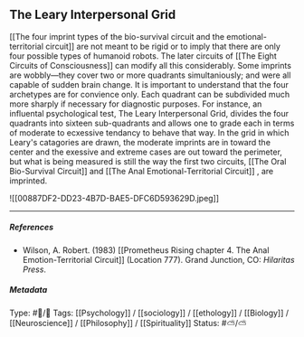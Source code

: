 ## The Leary Interpersonal Grid  # 

[[The four imprint types of the bio-survival circuit and the emotional-territorial circuit]] are not meant to be rigid or to imply that there are only four possible types of humanoid robots. The later circuits of [[The Eight Circuits of Consciousness]] can modify all this considerably. Some imprints are wobbly—they cover two or more quadrants simultaniously; and were all capable of sudden brain change. It is important to understand that the four archetypes are for convience only. Each quadrant can be subdivided much more sharply if necessary for diagnostic purposes. For instance, an influental psychological test, The Leary Interpersonal Grid, divides the four quadrants into sixteen sub-quadrants and allows one to grade each in terms of moderate to ecxessive tendancy to behave that way. In the grid in which Leary's catagories are drawn, the moderate imprints are in toward the center and the exessive and extreme cases are out toward the perimeter, but what is being measured is still the way the first two circuits, [[The Oral Bio-Survival Circuit]] and [[The Anal Emotional-Territorial Circuit]] , are imprinted. 

![[00887DF2-DD23-4B7D-BAE5-DFC6D593629D.jpeg]]

___

##### References

- Wilson, A. Robert. (1983) [[Prometheus Rising chapter 4. The Anal Emotion-Territorial Circuit]] (Location 777). Grand Junction, CO: _Hilaritas Press_.

##### Metadata

Type: #🔵/🔵 
Tags: [[Psychology]] / [[sociology]] / [[ethology]] / [[Biology]] / [[Neuroscience]] / [[Philosophy]] / [[Spirituality]] 
Status: #⛅️/⛅️ 